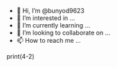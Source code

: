 - 👋 Hi, I’m @bunyod9623
- 👀 I’m interested in ...
- 🌱 I’m currently learning ...
- 💞️ I’m looking to collaborate on ...
- 📫 How to reach me ...

<!---
bunyod9623/bunyod9623 is a ✨ special ✨ repository because its `README.md` (this file) appears on your GitHub profile.
You can click the Preview link to take a look at your changes.
--->print(4-2)
